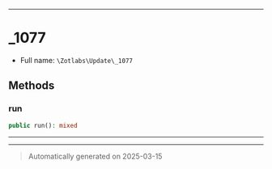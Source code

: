 ***

# _1077





* Full name: `\Zotlabs\Update\_1077`




## Methods


### run



```php
public run(): mixed
```












***


***
> Automatically generated on 2025-03-15
